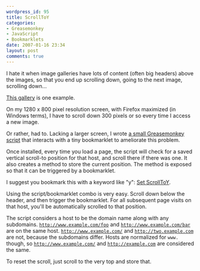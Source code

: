 ```yaml
---
wordpress_id: 95
title: ScrollToY
categories:
- Greasemonkey
- JavaScript
- Bookmarklets
date: 2007-01-16 23:34
layout: post
comments: true
---
```

I hate it when image galleries have lots of content (often big headers) above the images, so that you end up scrolling down, going to the next image, scrolling down&hellip;

<a href="http://www.fz.se/bildarkiv/image.php?id=38805">This gallery</a> is one example.

On my 1280 x 800 pixel resolution screen, with Firefox maximized (in Windows terms), I have to scroll down 300 pixels or so every time I access a new image.

Or rather, had to. Lacking a larger screen, I wrote <a href="http://userscripts.org/scripts/show/7126">a small Greasemonkey script</a> that interacts with a tiny bookmarklet to ameliorate this problem.

<!--more-->

Once installed, every time you load a page, the script will check for a saved vertical scroll-to position for that host, and scroll there if there was one. It also creates a method to store the current position. The method is exposed so that it can be triggered by a bookmarklet.

I suggest you bookmark this with a keyword like "y": <a href="javascript:GM_setY()">Set ScrollToY</a>.

Using the script/bookmarklet combo is very easy. Scroll down below the header, and then trigger the bookmarklet. For all subsequent page visits on that host, you'll be automatically scrolled to that position.

The script considers a host to be the domain name along with any subdomains. <code>http://www.example.com/foo</code> and <code>http://www.example.com/bar</code> are on the same host. <code>http://www.example.com/</code> and <code>http://two.example.com</code> are not, because the subdomains differ. Hosts are normalized for <code>www.</code> though, so <code>http://www.example.com/</code> and <code>http://example.com</code> are considered the same.

To reset the scroll, just scroll to the very top and store that.

